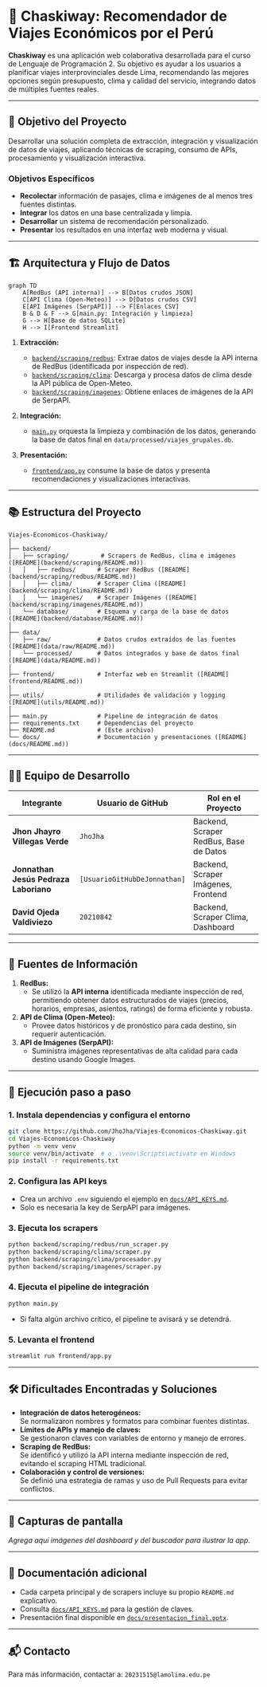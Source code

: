 # 🚌 Chaskiway: Recomendador de Viajes Económicos por el Perú

**Chaskiway** es una aplicación web colaborativa desarrollada para el curso de Lenguaje de Programación 2. Su objetivo es ayudar a los usuarios a planificar viajes interprovinciales desde Lima, recomendando las mejores opciones según presupuesto, clima y calidad del servicio, integrando datos de múltiples fuentes reales.

---

## 🎯 Objetivo del Proyecto

Desarrollar una solución completa de extracción, integración y visualización de datos de viajes, aplicando técnicas de scraping, consumo de APIs, procesamiento y visualización interactiva.

### Objetivos Específicos
- **Recolectar** información de pasajes, clima e imágenes de al menos tres fuentes distintas.
- **Integrar** los datos en una base centralizada y limpia.
- **Desarrollar** un sistema de recomendación personalizado.
- **Presentar** los resultados en una interfaz web moderna y visual.

---

## 🏗️ Arquitectura y Flujo de Datos

```mermaid
graph TD
    A[RedBus (API interna)] --> B[Datos crudos JSON]
    C[API Clima (Open-Meteo)] --> D[Datos crudos CSV]
    E[API Imágenes (SerpAPI)] --> F[Enlaces CSV]
    B & D & F --> G[main.py: Integración y limpieza]
    G --> H[Base de datos SQLite]
    H --> I[Frontend Streamlit]
```

1. **Extracción:**  
   - [`backend/scraping/redbus`](backend/scraping/redbus/): Extrae datos de viajes desde la API interna de RedBus (identificada por inspección de red).
   - [`backend/scraping/clima`](backend/scraping/clima/): Descarga y procesa datos de clima desde la API pública de Open-Meteo.
   - [`backend/scraping/imagenes`](backend/scraping/imagenes/): Obtiene enlaces de imágenes de la API de SerpAPI.

2. **Integración:**  
   - [`main.py`](main.py) orquesta la limpieza y combinación de los datos, generando la base de datos final en `data/processed/viajes_grupales.db`.

3. **Presentación:**  
   - [`frontend/app.py`](frontend/app.py) consume la base de datos y presenta recomendaciones y visualizaciones interactivas.

---

## 📚 Estructura del Proyecto

```
Viajes-Economicos-Chaskiway/
│
├── backend/
│   ├── scraping/         # Scrapers de RedBus, clima e imágenes ([README](backend/scraping/README.md))
│   │   ├── redbus/      # Scraper RedBus ([README](backend/scraping/redbus/README.md))
│   │   ├── clima/       # Scraper Clima ([README](backend/scraping/clima/README.md))
│   │   └── imagenes/    # Scraper Imágenes ([README](backend/scraping/imagenes/README.md))
│   └── database/        # Esquema y carga de la base de datos ([README](backend/database/README.md))
│
├── data/
│   ├── raw/             # Datos crudos extraídos de las fuentes ([README](data/raw/README.md))
│   └── processed/       # Datos integrados y base de datos final ([README](data/README.md))
│
├── frontend/            # Interfaz web en Streamlit ([README](frontend/README.md))
│
├── utils/               # Utilidades de validación y logging ([README](utils/README.md))
│
├── main.py              # Pipeline de integración de datos
├── requirements.txt     # Dependencias del proyecto
├── README.md            # (Este archivo)
└── docs/                # Documentación y presentaciones ([README](docs/README.md))
```

---

## 🧑‍💻 Equipo de Desarrollo

| Integrante                        | Usuario de GitHub         | Rol en el Proyecto                        |
|----------------------------------- |--------------------------|-------------------------------------------|
| **Jhon Jhayro Villegas Verde**    | `JhoJha`                 | Backend, Scraper RedBus, Base de Datos    |
| **Jonnathan Jesús Pedraza Laboriano** | `[UsuarioGitHubDeJonnathan]` | Backend, Scraper Imágenes, Frontend  |
| **David Ojeda Valdiviezo**        | `20210842`               | Backend, Scraper Clima, Dashboard         |

---

## 🔑 Fuentes de Información

1. **RedBus:**  
   - Se utilizó la **API interna** identificada mediante inspección de red, permitiendo obtener datos estructurados de viajes (precios, horarios, empresas, asientos, ratings) de forma eficiente y robusta.
2. **API de Clima (Open-Meteo):**  
   - Provee datos históricos y de pronóstico para cada destino, sin requerir autenticación.
3. **API de Imágenes (SerpAPI):**  
   - Suministra imágenes representativas de alta calidad para cada destino usando Google Images.

---

## 🚀 Ejecución paso a paso

### 1. Instala dependencias y configura el entorno

```bash
git clone https://github.com/JhoJha/Viajes-Economicos-Chaskiway.git
cd Viajes-Economicos-Chaskiway
python -m venv venv
source venv/bin/activate  # o .\venv\Scripts\activate en Windows
pip install -r requirements.txt
```

### 2. Configura las API keys

- Crea un archivo `.env` siguiendo el ejemplo en [`docs/API_KEYS.md`](docs/API_KEYS.md).
- Solo es necesaria la key de SerpAPI para imágenes.

### 3. Ejecuta los scrapers

```bash
python backend/scraping/redbus/run_scraper.py
python backend/scraping/clima/scraper.py
python backend/scraping/clima/procesador.py
python backend/scraping/imagenes/scraper.py
```

### 4. Ejecuta el pipeline de integración

```bash
python main.py
```
- Si falta algún archivo crítico, el pipeline te avisará y se detendrá.

### 5. Levanta el frontend

```bash
streamlit run frontend/app.py
```

---

## 🛠️ Dificultades Encontradas y Soluciones

- **Integración de datos heterogéneos:**  
  Se normalizaron nombres y formatos para combinar fuentes distintas.
- **Límites de APIs y manejo de claves:**  
  Se gestionaron claves con variables de entorno y manejo de errores.
- **Scraping de RedBus:**  
  Se identificó y utilizó la API interna mediante inspección de red, evitando el scraping HTML tradicional.
- **Colaboración y control de versiones:**  
  Se definió una estrategia de ramas y uso de Pull Requests para evitar conflictos.

---

## 📸 Capturas de pantalla

_Agrega aquí imágenes del dashboard y del buscador para ilustrar la app._

---

## 📄 Documentación adicional

- Cada carpeta principal y de scrapers incluye su propio `README.md` explicativo.
- Consulta [`docs/API_KEYS.md`](docs/API_KEYS.md) para la gestión de claves.
- Presentación final disponible en [`docs/presentacion_final.pptx`](docs/presentacion_final.pptx).

---

## 📬 Contacto

Para más información, contactar a: `20231515@lamolina.edu.pe`